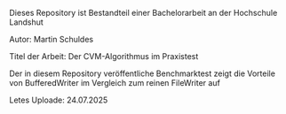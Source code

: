 Dieses Repository ist Bestandteil einer Bachelorarbeit an der Hochschule Landshut

Autor: Martin Schuldes

Titel der Arbeit: Der CVM-Algorithmus im Praxistest

Der in diesem Repository veröffentliche Benchmarktest zeigt die Vorteile von BufferedWriter im Vergleich zum reinen FileWriter auf

Letes Uploade: 24.07.2025
